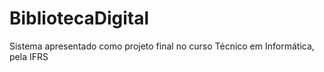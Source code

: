 BibliotecaDigital
=================

Sistema apresentado como projeto final no curso Técnico em Informática, pela IFRS
